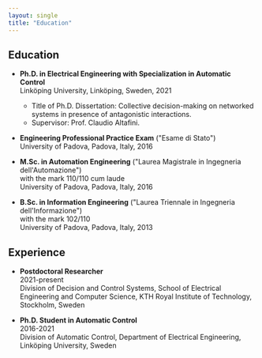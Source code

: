 ```yaml
---
layout: single
title: "Education"
---
```


## Education

- **Ph.D. in Electrical Engineering with Specialization in Automatic Control**\
Linköping University, Linköping, Sweden, 2021
    - Title of Ph.D. Dissertation: Collective decision-making on networked systems in presence of antagonistic interactions.
    - Supervisor: Prof. Claudio Altafini.
	
- **Engineering Professional Practice Exam** ("Esame di Stato")\
University of Padova, Padova, Italy, 2016
	
- **M.Sc. in Automation Engineering** ("Laurea Magistrale in Ingegneria dell'Automazione") \
with the mark 110/110 cum laude\
University of Padova, Padova, Italy, 2016
	
- **B.Sc. in Information Engineering** ("Laurea Triennale in Ingegneria dell'Informazione")\
with the mark 102/110\
University of Padova, Padova, Italy, 2013
	

## Experience

- **Postdoctoral Researcher**\
2021-present\
Division of Decision and Control Systems, School of Electrical Engineering and Computer Science, KTH Royal Institute of Technology, Stockholm, Sweden

- **Ph.D. Student in Automatic Control**\
2016-2021\
Division of Automatic Control, Department of Electrical Engineering, Linköping University, Sweden 
